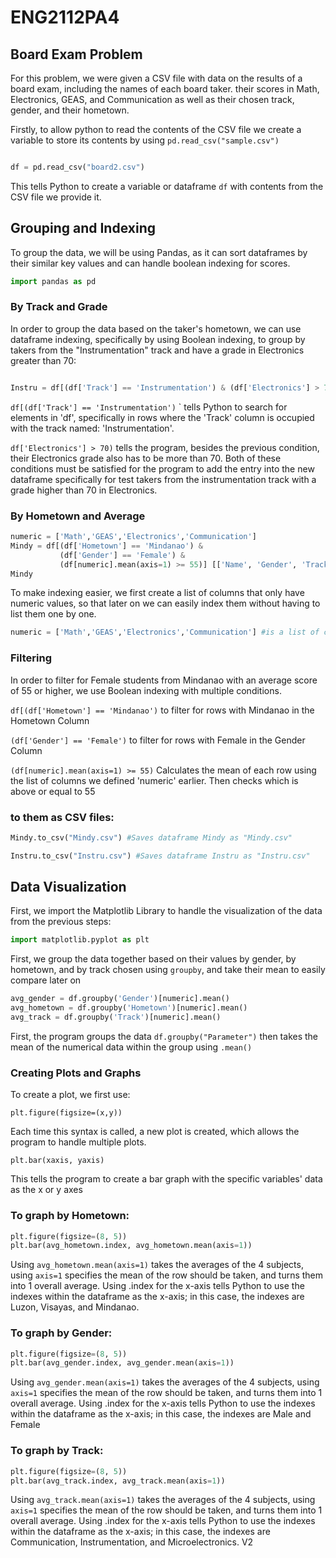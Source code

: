 # ENG2112PA4

## Board Exam Problem

For this problem, we were given a CSV file with data on the results of a board exam, including the names of each board taker.
their scores in Math, Electronics, GEAS, and Communication as well as their chosen track, gender, and their hometown. 

Firstly, to allow python to read the contents of the CSV file we create a variable to store its contents by using `pd.read_csv("sample.csv")`

```python

df = pd.read_csv("board2.csv")

```

This tells Python to create a variable or dataframe `df` with contents from the CSV file we provide it.

## Grouping and Indexing 

To group the data, we will be using Pandas, as it can sort dataframes by their similar key values and can handle boolean indexing for scores.

```Python
import pandas as pd
```

### By Track and Grade

In order to group the data based on the taker's hometown, we can use dataframe indexing, specifically by using Boolean indexing,
to group by takers from the "Instrumentation" track and have a grade in Electronics greater than 70:

```python

Instru = df[(df['Track'] == 'Instrumentation') & (df['Electronics'] > 70)] [['Name', 'GEAS', 'Electronics']] #creates a dataframe named "Instru" to store the  test takers who are from "Instrumentation" and have an electronics score higher than 70

```

`df[(df['Track'] == 'Instrumentation')` ` tells Python to search for elements in 'df', specifically in rows where the 'Track' column is occupied with 
the track named: 'Instrumentation'.

`df['Electronics'] > 70)` tells the program, besides the previous condition, their Electronics grade also has to be more than 70. Both of these conditions must be satisfied 
for the program to add the entry into the new dataframe specifically for test takers from the instrumentation track with a grade higher than 70 in Electronics.

### By Hometown and Average

```python
numeric = ['Math','GEAS','Electronics','Communication']
Mindy = df[(df['Hometown'] == 'Mindanao') & 
           (df['Gender'] == 'Female') &
           (df[numeric].mean(axis=1) >= 55)] [['Name', 'Gender', 'Track', 'Math']]
Mindy
```

To make indexing easier, we first create a list of columns that only have numeric values, so that later on we can easily index them without having to list them one by one.

```python
numeric = ['Math','GEAS','Electronics','Communication'] #is a list of columns with the desired numeric values.
```

### Filtering

In order to filter for Female students from Mindanao with an average score of 55 or higher, we use Boolean indexing with multiple conditions.

`df[(df['Hometown'] == 'Mindanao')` to filter for rows with Mindanao in the Hometown Column

`(df['Gender'] == 'Female')` to filter for rows with Female in the Gender Column

`(df[numeric].mean(axis=1) >= 55)` Calculates the mean of each row using the list of columns we defined 'numeric' earlier. Then checks which is above or equal to 55


### to them as CSV files:

```python
Mindy.to_csv("Mindy.csv") #Saves dataframe Mindy as "Mindy.csv"

Instru.to_csv("Instru.csv") #Saves dataframe Instru as "Instru.csv"
```

## Data Visualization

First, we import the Matplotlib Library to handle the visualization of the data from the previous steps:

```Python
import matplotlib.pyplot as plt
```

First, we group the data together based on their values by gender, by hometown, and by track chosen using `groupby`, and take their mean to easily compare later on

```Python
avg_gender = df.groupby('Gender')[numeric].mean()
avg_hometown = df.groupby('Hometown')[numeric].mean()
avg_track = df.groupby('Track')[numeric].mean()
```

First, the program groups the data `df.groupby("Parameter")` then takes the mean of the numerical data within the group using `.mean()`

### Creating Plots and Graphs
To create a plot, we first use:

`plt.figure(figsize=(x,y))`

Each time this syntax is called, a new plot is created, which allows the program to handle multiple plots.

`plt.bar(xaxis, yaxis)`

This tells the program to create a bar graph with the specific variables' data as the x or y axes

### To graph by Hometown:

```Python
plt.figure(figsize=(8, 5))
plt.bar(avg_hometown.index, avg_hometown.mean(axis=1))
```
Using `avg_hometown.mean(axis=1)` takes the averages of the 4 subjects, using `axis=1` specifies the mean of the row should be taken, and turns them into 1 overall average.
Using .index for the x-axis tells Python to use the indexes within the dataframe as the x-axis; in this case, the indexes are Luzon, Visayas, and Mindanao.

### To graph by Gender:

```Python
plt.figure(figsize=(8, 5))
plt.bar(avg_gender.index, avg_gender.mean(axis=1))
```
Using `avg_gender.mean(axis=1)` takes the averages of the 4 subjects, using `axis=1` specifies the mean of the row should be taken, and turns them into 1 overall average.
Using .index for the x-axis tells Python to use the indexes within the dataframe as the x-axis; in this case, the indexes are Male and Female
### To graph by Track:

```Python
plt.figure(figsize=(8, 5))
plt.bar(avg_track.index, avg_track.mean(axis=1))
```
Using `avg_track.mean(axis=1)` takes the averages of the 4 subjects, using `axis=1` specifies the mean of the row should be taken, and turns them into 1 overall average.
Using .index for the x-axis tells Python to use the indexes within the dataframe as the x-axis; in this case, the indexes are Communication, Instrumentation, and Microelectronics.
V2
